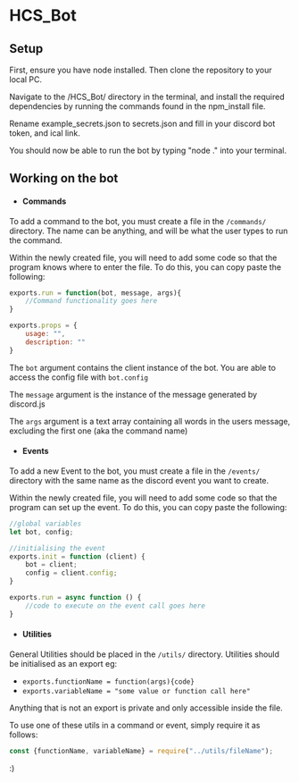 # HCS_Bot

## Setup
First, ensure you have node installed. Then clone the repository to your local PC.

Navigate to the /HCS_Bot/ directory in the terminal, and install the required dependencies by running the commands found in the npm_install file.

Rename example_secrets.json to secrets.json and fill in your discord bot token, and ical link.

You should now be able to run the bot by typing "node ." into your terminal.


## Working on the bot

- #### Commands
To add a command to the bot, you must create a file in the `/commands/` directory. The name can be anything, and will be what the user types to run the command.

Within the newly created file, you will need to add some code so that the program knows where to enter the file. To do this, you can copy paste the following:
```javascript
exports.run = function(bot, message, args){
    //Command functionality goes here
}

exports.props = {
    usage: "",
    description: ""
}
```

The `bot` argument contains the client instance of the bot. You are able to access the config file with `bot.config`

The `message` argument is the instance of the message generated by discord.js

The `args` argument is a text array containing all words in the users message, excluding the first one (aka the command name)

- #### Events
To add a new Event to the bot, you must create a file in the `/events/` directory with the same name as the discord event you want to create.

Within the newly created file, you will need to add some code so that the program can set up the event. To do this, you can copy paste the following:

```javascript
//global variables
let bot, config;

//initialising the event
exports.init = function (client) {
    bot = client;
    config = client.config;
}

exports.run = async function () {
    //code to execute on the event call goes here
}
```

- #### Utilities
General Utilities should be placed in the `/utils/` directory. Utilities should be initialised as an export eg:
- `exports.functionName = function(args){code}`
- `exports.variableName = "some value or function call here"` 

Anything that is not an export is private and only accessible inside the file.

To use one of these utils in a command or event, simply require it as follows:
```javascript
const {functionName, variableName} = require("../utils/fileName");
```

:)